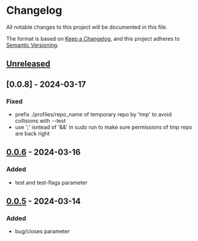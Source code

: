 # Changelog

All notable changes to this project will be documented in this file.

The format is based on [Keep a Changelog](https://keepachangelog.com/en/1.0.0/),
and this project adheres to [Semantic Versioning](https://semver.org/spec/v2.0.0.html).

## [Unreleased]

## [0.0.8] - 2024-03-17

### Fixed

- prefix ./profiles/repo_name of temporary repo by 'tmp' to avoid collisions with --test
- use ';' isntead of '&&' in sudo run to make sure permissions of tmp repo are back right

## [0.0.6] - 2024-03-16

### Added

- test and test-flags parameter

## [0.0.5] - 2024-03-14

### Added

- bug/closes parameter

[unreleased]: https://github.com/APN-Pucky/pkgpr/compare/v0.0.6...HEAD
[0.0.6]: https://github.com/APN-Pucky/pkgpr/compare/v0.0.5...v0.0.6
[0.0.5]: https://github.com/APN-Pucky/pkgpr/compare/v0.0.1...v0.0.5
